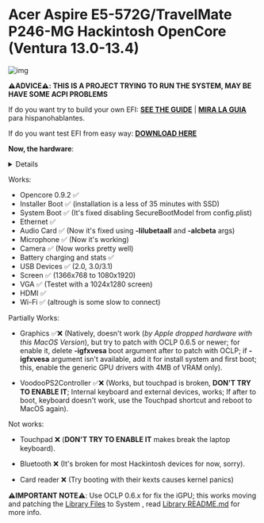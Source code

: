 # Acer Aspire E5-572G/TravelMate P246-MG Hackintosh OpenCore (Ventura 13.0-13.4)

[Library Files]: https://github.com/sebasrock156/Acer-E5-572-TMP246-OpenCore/tree/Ventura/System/Library
[Library README.md]: https://github.com/sebasrock156/Acer-E5-572-TMP246-OpenCore/blob/Ventura/System/Library/README.md
[DOWNLOAD HERE]: https://github.com/sebasrock156/Acer-E5-572-TMP246-OpenCore/releases/tag/ventura-05
[SEE THE GUIDE]: https://github.com/sebasrock156/Acer-E5-572-TMP246-OpenCore/tree/Ventura/GUIDE.md
[MIRA LA GUIA]: https://github.com/sebasrock156/Acer-E5-572-TMP246-OpenCore/tree/Ventura/GUIA.md

![img](https://i.imgur.com/YKIPyaT.png)

**⚠️ADVICE⚠️: THIS IS A PROJECT TRYING TO RUN THE SYSTEM, MAY BE HAVE SOME ACPI PROBLEMS**

If do you want try to build your own EFI:
**[SEE THE GUIDE]** | **[MIRA LA GUIA]** para hispanohablantes.

If do you want test EFI from easy way:
**[DOWNLOAD HERE]**

**Now, the hardware**:

<details>

Hardware | Model
--- |:--:
CPU | i7 5500U 2 Cores/4 Threads@2,4Ghz
iGPU| Intel HD Graphics 5500
Audio Card | Realtek ALC283
dGPU | NVIDIA GeForce 820M (Not supported on MacOS)
WLAN Card | Intel Dual Band AC 3160 (From E5-471G)
Ethernet | Realtek RTL8168
---
 
**Now, some minimum hardware recommendations**:

---

Hardware | Model
--- |:--:
RAM | Any Samsung, Hynix or Kingston DDR3 8GB(4GBx2).
Audio Card | Any Realtek Audio Card (some Broadcom cards may not work).
WLAN Card | Any Intel network card (A few Realtek cards works externally; Intel supported cards is listed below).
SATA Drive	| Any Solid State Drive (SSD) with 240GB of storage.
IDE Drive | Add a caddy for SATA Output, then, I recommend any Hard Disk with 500GB/1000GB of storage.
---
 
</details>

Works:
- Opencore 0.9.2 ✅ 
- Installer Boot ✅ (installation is a less of 35 minutes with SSD) 
- System Boot ✅ (It's fixed disabling SecureBootModel from config.plist)
- Ethernet ✅
- Audio Card ✅ (Now it's fixed using **-lilubetaall** and **-alcbeta** args)
- Microphone ✅ (Now it's working)
- Camera ✅ (Now works pretty well)
- Battery charging and stats ✅
- USB Devices ✅ (2.0, 3.0/3.1)
- Screen ✅ (1366x768 to 1080x1920)
- VGA ✅ (Testet with a 1024x1280 screen)
- HDMI ✅ 
- Wi-Fi ✅ (altrough is some slow to connect)

Partially Works:

- Graphics ✅❌ (Natively, doesn't work (*by Apple dropped hardware with this MacOS Version*), but try to patch with OCLP 0.6.5 or newer; for enable it, delete **-igfxvesa** boot argument after to patch with OCLP; if **-igfxvesa** argument isn't available, add it for install system and first boot; this, enable the generic GPU drivers with 4MB of VRAM only).

- VoodooPS2Controller ✅❌ (Works, but touchpad is broken, **DON'T TRY TO ENABLE IT**; Internal keyboard and external devices, works; If after to boot, keyboard doesn't work, use the Touchpad shortcut and reboot to MacOS again).

Not works:

- Touchpad ❌ (**DON'T TRY TO ENABLE IT** makes break the laptop keyboard).

- Bluetooth ❌ (It's broken for most Hackintosh devices for now, sorry).

- Card reader ❌ (Try booting with their kexts causes kernel panics)

**⚠️IMPORTANT NOTE⚠️**:
Use OCLP 0.6.x for fix the iGPU; this works moving and patching the [Library Files] to System , read [Library README.md] for more info.


 
